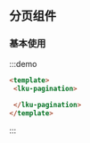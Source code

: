 ## 分页组件
### 基本使用
:::demo
```html
<template>
 <lku-pagination>
 
 </lku-pagination>
</template>
```
:::
